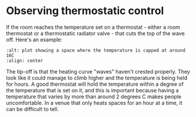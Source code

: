 # Observing thermostatic control


If the room reaches the temperature set on a thermostat - either a room thermostat or a thermostatic radiator valve - that cuts the top of the wave off.  Here's an example:


```{image} ../images/plot-screenshots/effective-stat.png
:alt: plot showing a space where the temperature is capped at around 16C
:align: center
```

The tip-off is that the heating curve "waves" haven't crested properly.  They look like it could manage to climb higher and the temperature is being held for hours.  A good thermostat will hold the temperature within a degree of the temperature that is set on it, and this is important because having a temperature that varies by more than around 2 degrees C makes people uncomfortable. In a venue that only heats spaces for an hour at a time, it can be difficult to tell.








